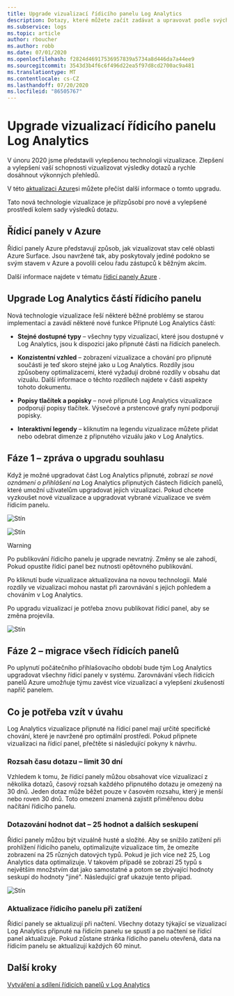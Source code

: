 ```yaml
---
title: Upgrade vizualizací řídicího panelu Log Analytics
description: Dotazy, které můžete začít zadávat a upravovat podle svých potřeb
ms.subservice: logs
ms.topic: article
author: rboucher
ms.author: robb
ms.date: 07/01/2020
ms.openlocfilehash: f2824d46917536957839a5734a8d446da7a44ee9
ms.sourcegitcommit: 3543d3b4f6c6f496d22ea5f97d8cd2700ac9a481
ms.translationtype: MT
ms.contentlocale: cs-CZ
ms.lasthandoff: 07/20/2020
ms.locfileid: "86505767"
---
```

# <a name="upgrading-your-log-analytics-dashboard-visualizations"></a>Upgrade vizualizací řídicího panelu Log Analytics

V únoru 2020 jsme představili vylepšenou technologii vizualizace. Zlepšení a vylepšení vaší schopnosti vizualizovat výsledky dotazů a rychle dosáhnout výkonných přehledů. 

V této [aktualizaci Azure](https://azure.microsoft.com/updates/azure-monitor-log-analytics-upgraded-results-visualization/)si můžete přečíst další informace o tomto upgradu. 

Tato nová technologie vizualizace je přízpůsobí pro nové a vylepšené prostředí kolem sady výsledků dotazu. 

## <a name="dashboards-in-azure"></a>Řídicí panely v Azure

Řídicí panely Azure představují způsob, jak vizualizovat stav celé oblasti Azure Surface. Jsou navržené tak, aby poskytovaly jediné podokno se svým stavem v Azure a povolili celou řadu zástupců k běžným akcím. 

Další informace najdete v tématu [řídicí panely Azure](../../azure-portal/azure-portal-dashboards.md) .


## <a name="upgrading-log-analytics-dashboard-parts"></a>Upgrade Log Analytics částí řídicího panelu

Nová technologie vizualizace řeší některé běžné problémy se starou implementací a zavádí některé nové funkce Připnuté Log Analytics částí: 

- **Stejné dostupné typy** – všechny typy vizualizací, které jsou dostupné v Log Analytics, jsou k dispozici jako připnuté části na řídicích panelech.

- **Konzistentní vzhled** – zobrazení vizualizace a chování pro připnuté součásti je teď skoro stejné jako u Log Analytics. Rozdíly jsou způsobeny optimalizacemi, které vyžadují drobné rozdíly v obsahu dat vizuálu. Další informace o těchto rozdílech najdete v části aspekty tohoto dokumentu.

- **Popisy tlačítek a popisky** – nové připnuté Log Analytics vizualizace podporují popisy tlačítek. Výsečové a prstencové grafy nyní podporují popisky.

- **Interaktivní legendy** – kliknutím na legendu vizualizace můžete přidat nebo odebrat dimenze z připnutého vizuálu jako v Log Analytics.

## <a name="stage-1---opt-in-upgrade-message"></a>Fáze 1 – zpráva o upgradu souhlasu

Když je možné upgradovat část Log Analytics připnuté, zobrazí *se nové oznámení o přihlášení na* Log Analytics připnutých částech řídicích panelů, které umožní uživatelům upgradovat jejich vizualizaci. Pokud chcete vyzkoušet nové vizualizace a upgradovat vybrané vizualizace ve svém řídicím panelu.

 
![Stín](media/dashboard-upgrade/update-message-1.png)
 
![Stín](media/dashboard-upgrade/update-message-2.png)

> [!WARNING]
> Po publikování řídicího panelu je upgrade nevratný. Změny se ale zahodí, Pokud opustíte řídicí panel bez nutnosti opětovného publikování.  

Po kliknutí bude vizualizace aktualizována na novou technologii. Malé rozdíly ve vizualizaci mohou nastat při zarovnávání s jejich pohledem a chováním v Log Analytics.

Po upgradu vizualizací je potřeba znovu publikovat řídicí panel, aby se změna projevila.

![Stín](media/dashboard-upgrade/update-message-3.png)

## <a name="stage-2---migration-of-all-dashboards"></a>Fáze 2 – migrace všech řídicích panelů

Po uplynutí počátečního přihlašovacího období bude tým Log Analytics upgradovat všechny řídicí panely v systému. Zarovnávání všech řídicích panelů Azure umožňuje týmu zavést více vizualizací a vylepšení zkušeností napříč panelem.

## <a name="considerations"></a>Co je potřeba vzít v úvahu

Log Analytics vizualizace připnuté na řídicí panel mají určité specifické chování, které je navržené pro optimální prostředí. Pokud připnete vizualizaci na řídicí panel, přečtěte si následující pokyny k návrhu.

### <a name="query-time-scope---30-day-limit"></a>Rozsah času dotazu – limit 30 dní

Vzhledem k tomu, že řídicí panely můžou obsahovat více vizualizací z několika dotazů, časový rozsah každého připnutého dotazu je omezený na 30 dnů. Jeden dotaz může běžet pouze v časovém rozsahu, který je menší nebo roven 30 dnů. Toto omezení znamená zajistit přiměřenou dobu načítání řídicího panelu.

### <a name="query-data-values---25-values-and-other-grouping"></a>Dotazování hodnot dat – 25 hodnot a dalších seskupení

Řídicí panely můžou být vizuálně husté a složité. Aby se snížilo zatížení při prohlížení řídicího panelu, optimalizujte vizualizace tím, že omezíte zobrazení na 25 různých datových typů. Pokud je jich více než 25, Log Analytics data optimalizuje. V takovém případě se zobrazí 25 typů s největším množstvím dat jako samostatné a potom se zbývající hodnoty seskupí do hodnoty "jiné". Následující graf ukazuje tento případ.  

![Stín](media/dashboard-upgrade/values-25-limit.png)

### <a name="dashboard-refresh-on-load"></a>Aktualizace řídicího panelu při zatížení

Řídicí panely se aktualizují při načtení. Všechny dotazy týkající se vizualizací Log Analytics připnuté na řídicím panelu se spustí a po načtení se řídicí panel aktualizuje. Pokud zůstane stránka řídicího panelu otevřená, data na řídicím panelu se aktualizují každých 60 minut.

## <a name="next-steps"></a>Další kroky

[Vytváření a sdílení řídicích panelů v Log Analytics](../learn/tutorial-logs-dashboards.md)
